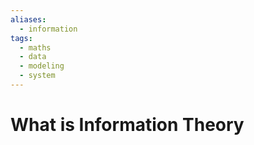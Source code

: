 ```yaml
---
aliases:
  - information
tags:
  - maths
  - data
  - modeling
  - system
---
```

# What is Information Theory